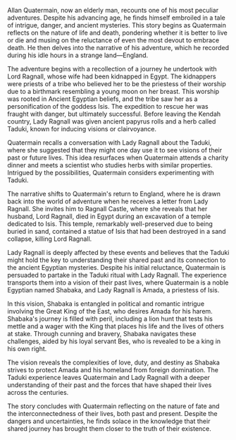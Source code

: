 Allan Quatermain, now an elderly man, recounts one of his most peculiar adventures. Despite his advancing age, he finds himself embroiled in a tale of intrigue, danger, and ancient mysteries. This story begins as Quatermain reflects on the nature of life and death, pondering whether it is better to live or die and musing on the reluctance of even the most devout to embrace death. He then delves into the narrative of his adventure, which he recorded during his idle hours in a strange land—England.

The adventure begins with a recollection of a journey he undertook with Lord Ragnall, whose wife had been kidnapped in Egypt. The kidnappers were priests of a tribe who believed her to be the priestess of their worship due to a birthmark resembling a young moon on her breast. This worship was rooted in Ancient Egyptian beliefs, and the tribe saw her as a personification of the goddess Isis. The expedition to rescue her was fraught with danger, but ultimately successful. Before leaving the Kendah country, Lady Ragnall was given ancient papyrus rolls and a herb called Taduki, known for inducing visions or clairvoyance.

Quatermain recalls a conversation with Lady Ragnall about the Taduki, where she suggested that they might one day use it to see visions of their past or future lives. This idea resurfaces when Quatermain attends a charity dinner and meets a scientist who studies herbs with similar properties. Intrigued by the possibilities, Quatermain considers experimenting with Taduki.

The narrative shifts to Quatermain's return to England, where he is drawn back into the world of adventure when he receives a letter from Lady Ragnall. She invites him to Ragnall Castle, where she reveals that her husband, Lord Ragnall, died in Egypt during an excavation of a temple dedicated to Isis. This temple, remarkably well-preserved due to being buried in sand, contained a statue of Isis that had been destroyed in a sand collapse, killing Lord Ragnall.

Lady Ragnall is deeply affected by these events and believes that the Taduki might hold the key to understanding their shared past and its connection to the ancient Egyptian mysteries. Despite his initial reluctance, Quatermain is persuaded to partake in the Taduki ritual with Lady Ragnall. The experience transports them into a vision of their past lives, where Quatermain is a noble Egyptian named Shabaka, and Lady Ragnall is Amada, a priestess of Isis.

In this vision, Shabaka is entangled in political and romantic intrigue involving the Great King of the East, who desires Amada for his harem. Shabaka's journey is filled with peril, including a lion hunt that tests his mettle and a wager with the King that places his life and the lives of others at stake. Through cunning and bravery, Shabaka navigates these challenges, aided by his loyal servant Bes, who is revealed to be a king in his own right.

The vision reveals the complexities of love, duty, and destiny as Shabaka strives to protect Amada and his homeland from foreign domination. The Taduki experience leaves Quatermain and Lady Ragnall with a deeper understanding of their past and the forces that have shaped their lives across the centuries.

The story concludes with Quatermain reflecting on the nature of fate and the interconnectedness of their lives, both past and present. Despite the dangers and uncertainties, he finds solace in the knowledge that their shared journey has brought them closer to the truth of their existence.